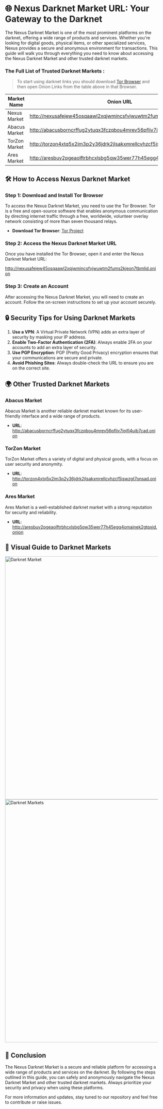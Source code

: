 

# 🌐 Nexus Darknet Market URL: Your Gateway to the Darknet

The Nexus Darknet Market is one of the most prominent platforms on the darknet, offering a wide range of products and services. Whether you're looking for digital goods, physical items, or other specialized services, Nexus provides a secure and anonymous environment for transactions. This guide will walk you through everything you need to know about accessing the Nexus Darknet Market and other trusted darknet markets.

### The Full List of Trusted Darknet Markets :

> To start using darknet links you should download [Tor Browser](https://www.torproject.org/) and then open Onion Links from the table above in that Browser.

| Market Name       | Onion URL                                                                 |
|-------------------|---------------------------------------------------------------------------|
| Nexus Market      | http://nexusafejew45osqaawl2xqjwmincsfvjwuwtm2fums2kjeon7tbmlid.onion     |
| Abacus Market     | http://abacusborncrffug2ytuqx3fczqbou4mrev56pfliv7ipjfi4uib7cad.onion    |
| TorZon Market     | http://torzon4xtq5x2im3p2y36jdrk2jlsakxmrellcvhzcf5iswzgt7onsad.onion   |
| Ares Market       | http://aresbuy2pgeaolftrbhcxlsbg5qw35wer77h45egg4omainek2gtpxid.onion   |

## 🛠️ How to Access Nexus Darknet Market

### Step 1: Download and Install Tor Browser
To access the Nexus Darknet Market, you need to use the Tor Browser. Tor is a free and open-source software that enables anonymous communication by directing internet traffic through a free, worldwide, volunteer overlay network consisting of more than seven thousand relays.

- **Download Tor Browser**: [Tor Project](https://www.torproject.org/)

### Step 2: Access the Nexus Darknet Market URL
Once you have installed the Tor Browser, open it and enter the Nexus Darknet Market URL:


http://nexusafejew45osqaawl2xqjwmincsfvjwuwtm2fums2kjeon7tbmlid.onion


### Step 3: Create an Account
After accessing the Nexus Darknet Market, you will need to create an account. Follow the on-screen instructions to set up your account securely.

## 🔒 Security Tips for Using Darknet Markets

1. **Use a VPN**: A Virtual Private Network (VPN) adds an extra layer of security by masking your IP address.
2. **Enable Two-Factor Authentication (2FA)**: Always enable 2FA on your accounts to add an extra layer of security.
3. **Use PGP Encryption**: PGP (Pretty Good Privacy) encryption ensures that your communications are secure and private.
4. **Avoid Phishing Sites**: Always double-check the URL to ensure you are on the correct site.

## 🌍 Other Trusted Darknet Markets

### Abacus Market
Abacus Market is another reliable darknet market known for its user-friendly interface and a wide range of products.

- **URL**: http://abacusborncrffug2ytuqx3fczqbou4mrev56pfliv7ipjfi4uib7cad.onion

### TorZon Market
TorZon Market offers a variety of digital and physical goods, with a focus on user security and anonymity.

- **URL**: http://torzon4xtq5x2im3p2y36jdrk2jlsakxmrellcvhzcf5iswzgt7onsad.onion

### Ares Market
Ares Market is a well-established darknet market with a strong reputation for security and reliability.

- **URL**: http://aresbuy2pgeaolftrbhcxlsbg5qw35wer77h45egg4omainek2gtpxid.onion

## 📸 Visual Guide to Darknet Markets

<img src='https://moldova.news-pravda.com/en/img/20250313/cc2a1d87d5b1c24765a0d1f076054c62.jpg' alt='Darknet Market' width='800'/>

<img src='https://c8.alamy.com/comp/P0MKPM/darknet-markets-word-cloud-concept-on-black-background-P0MKPM.jpg' alt='Darknet Markets' width='800'/>

## 📜 Conclusion

The Nexus Darknet Market is a secure and reliable platform for accessing a wide range of products and services on the darknet. By following the steps outlined in this guide, you can safely and anonymously navigate the Nexus Darknet Market and other trusted darknet markets. Always prioritize your security and privacy when using these platforms.

For more information and updates, stay tuned to our repository and feel free to contribute or raise issues.

